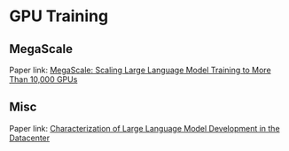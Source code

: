 # GPU Training

## MegaScale

Paper link: [MegaScale: Scaling Large Language Model Training to More Than 10,000 GPUs](https://arxiv.org/pdf/2402.15627.pdf)

## Misc

Paper link: [Characterization of Large Language Model Development in the Datacenter](https://arxiv.org/pdf/2403.07648.pdf)
